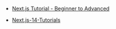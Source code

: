 - [Next.js Tutorial - Beginner to Advanced](https://www.youtube.com/playlist?list=PLC3y8-rFHvwjOKd6gdf4QtV1uYNiQnruI)

- [Next.js-14-Tutorials](https://github.com/gopinav/Next.js-14-Tutorials)
